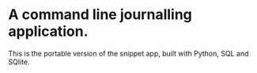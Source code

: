 # A command line journalling application. 
This is the portable version of the snippet app, built with Python, SQL and SQlite.
